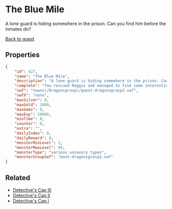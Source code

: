 # The Blue Mile

A lone guard is hiding somewhere in the prison. Can you find him before the inmates do?

[Back to quest](../quests.md)

## Properties

```json
{
    "id": 627,
    "name": "The Blue Mile",
    "description": "A lone guard is hiding somewhere in the prison. Can you find him before the inmates do?",
    "complete": "You rescued Reggie and managed to find some interesting clues about Vilmor too!",
    "swf": "towns\/Dragonsgrasp\/quest-dragonsgrasp2.swf",
    "swfX": "none",
    "maxSilver": 0,
    "maxGold": 2000,
    "maxGems": 0,
    "maxExp": 50000,
    "minTime": 0,
    "counter": 0,
    "extra": "",
    "dailyIndex": 0,
    "dailyReward": 0,
    "monsterMinLevel": 1,
    "monsterMaxLevel": 99,
    "monsterType": "various unsavory types",
    "monsterGroupSwf": "mset-dragonsgrasp2.swf"
}
```

## Related

- [Detective's Cap III](../items/4071-detective-s-cap-iii.md)
- [Detective's Cap II](../items/4072-detective-s-cap-ii.md)
- [Detective's Cap I](../items/4073-detective-s-cap-i.md)

